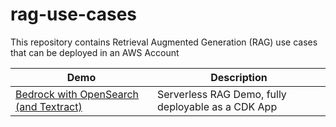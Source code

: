 # rag-use-cases
This repository contains Retrieval Augmented Generation (RAG) use cases that can be deployed in an AWS Account

| Demo      | Description           |
|-------------|-----------------------|
| [Bedrock with OpenSearch (and Textract)](bedrock-rag/README.md) | Serverless RAG Demo, fully deployable as a CDK App |

